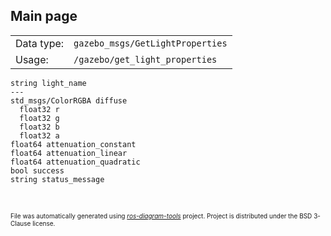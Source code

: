 <!--
File was automatically generated using 'ros-diagram-tools' project.
Project is distributed under the BSD 3-Clause license.
-->

## Main page

|     |     |
| --- | --- |
| Data type: | `gazebo_msgs/GetLightProperties` |
| Usage: | `/gazebo/get_light_properties` |

```
string light_name
---
std_msgs/ColorRGBA diffuse
  float32 r
  float32 g
  float32 b
  float32 a
float64 attenuation_constant
float64 attenuation_linear
float64 attenuation_quadratic
bool success
string status_message


```


</br>
<font size="1">
File was automatically generated using <a href="https://github.com/anetczuk/ros-diagram-tools"><i>ros-diagram-tools</i></a> project.
Project is distributed under the BSD 3-Clause license.
</font>
